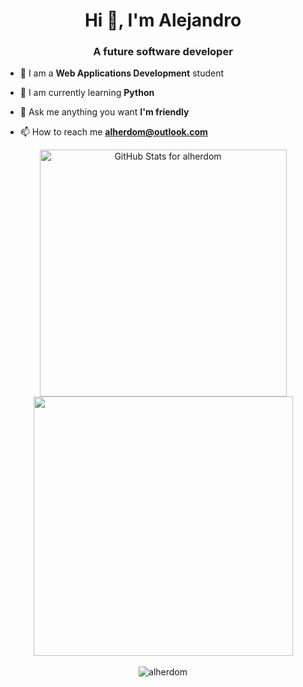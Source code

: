 <h1 align="center">Hi 👋, I'm Alejandro</h1>
<h3 align="center">A future software developer </h3>

- 🚀 I am a **Web Applications Development** student

- 🌱 I am currently learning **Python**

- 💬 Ask me anything you want **I'm friendly**

- 📫 How to reach me **alherdom@outlook.com**

<div align="center">
<img src="https://github-readme-stats.vercel.app/api?username=alherdom&show_icons=true&include_all_commits=true&count_private=true&theme=default&layout=compact" alt="GitHub Stats for alherdom" width="395">
<img src="https://github-readme-streak-stats.herokuapp.com?user=alherdom&theme=default" width="415">
</div>

<div align="center">
<br>
<img src="https://komarev.com/ghpvc/?username=alherdom&label=Profile%20views&color=0e75b6&style=flat" alt="alherdom"/>
</div>
